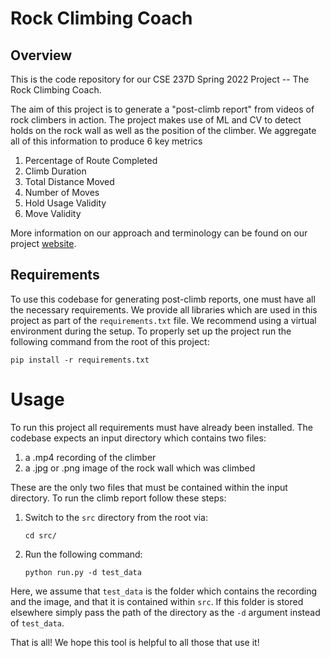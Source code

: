 # Rock Climbing Coach

## Overview
This is the code repository for our CSE 237D Spring 2022 Project -- The Rock Climbing Coach.

The aim of this project is to generate a "post-climb report" from videos of rock climbers in action. The project makes use of ML and CV to detect holds on the rock wall as well as the position of the climber. We aggregate all of this information to produce 6 key metrics

1. Percentage of Route Completed
2. Climb Duration
3. Total Distance Moved
4. Number of Moves
5. Hold Usage Validity
6. Move Validity

More information on our approach and terminology can be found on our project [website](https://sites.google.com/view/rock-climbing-coach/).

## Requirements

To use this codebase for generating post-climb reports, one must have all the necessary requirements. We provide all libraries which are used in this project as part of the ```requirements.txt``` file. We recommend using a virtual environment during the setup. To properly set up the project run the following command from the root of this project:

```
pip install -r requirements.txt
```

# Usage

To run this project all requirements must have already been installed. The codebase expects an input directory which contains two files:

1. a .mp4 recording of the climber
2. a .jpg or .png image of the rock wall which was climbed

These are the only two files that must be contained within the input directory. To run the climb report follow these steps:

1. Switch to the ```src``` directory from the root via:
    
    ```cd src/```
2. Run the following command:

    ```python run.py -d test_data```

Here, we assume that ```test_data``` is the folder which contains the recording and the image, and that it is contained within ```src```. If this folder is stored elsewhere simply pass the path of the directory as the ```-d``` argument instead of ```test_data```.

That is all! We hope this tool is helpful to all those that use it!